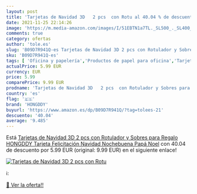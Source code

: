 ```yaml
---
layout: post
title: 'Tarjetas de Navidad 3D   2 pcs  con Rotu al 40.04 % de descuento'
date: 2021-11-25 22:14:26
image: 'https://m.media-amazon.com/images/I/51EBTN1a7TL._SL500_._SL400_.jpg'
comments: true
category: ofertas
author: 'tole.es'
slug: 'B09D7R941Q-es Tarjetas de Navidad 3D 2 pcs con Rotulador y Sobres para...'
sku: 'B09D7R941Q-es'
tags: [ 'Oficina y papelería','Productos de papel para oficina','Tarjetas de felicitación','Tarjetas y cartulinas','hongddy','rotulador', ]
actualPrice: 5.99 EUR
currency: EUR
price: 5.99
comparePrice: 9.99 EUR
prodname: 'Tarjetas de Navidad 3D   2 pcs  con Rotulador y Sobres para Regalo  HONGDDY Tarjeta Felicitación Navidad Nochebuena Papá Noel'
country: 'es'
flag: '🇪🇸'
brand: 'HONGDDY'
buyurl: 'https://www.amazon.es/dp/B09D7R941Q/?tag=tolees-21'
descuento: '40.04'
average: '9.485'
---
```


Está [Tarjetas de Navidad 3D   2 pcs  con Rotulador y Sobres para Regalo  HONGDDY Tarjeta Felicitación Navidad Nochebuena Papá Noel](https://www.amazon.es/dp/B09D7R941Q/?tag=tolees-21) con 40.04 de descuento por 5.99 EUR (original: 9.99 EUR) en el siguiente enlace!

[![Tarjetas de Navidad 3D   2 pcs  con Rotu](https://m.media-amazon.com/images/I/51EBTN1a7TL._SL500_._SL400_.jpg)](https://www.amazon.es/dp/B09D7R941Q/?tag=tolees-21)

ℹ️:


[🛒 Ver la oferta!!](https://www.amazon.es/dp/B09D7R941Q/?tag=tolees-21)
